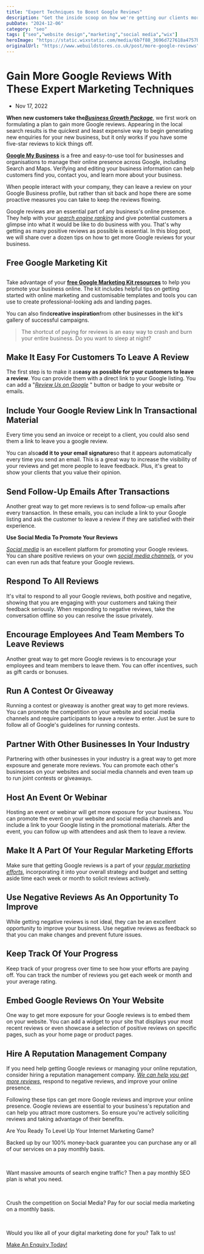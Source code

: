 ```yaml
---
title: "Expert Techniques to Boost Google Reviews"
description: "Get the inside scoop on how we're getting our clients more Google reviews, and start generating more enquires for your new business today!"
pubDate: "2024-12-06"
category: "seo"
tags: ["seo","website design","marketing","social media","wix"]
heroImage: "https://static.wixstatic.com/media/6b7f88_3696d727618a4757b199343cde966226~mv2.jpg/v1/fill/w_740,h_420,al_c,q_90,usm_0.66_1.00_0.01,enc_avif,quality_auto/6b7f88_3696d727618a4757b199343cde966226~mv2.jpg"
originalUrl: "https://www.webuildstores.co.uk/post/more-google-reviews"
---
```



# Gain More Google Reviews With These Expert Marketing Techniques

 * Nov 17, 2022


**When new customers take the**[**_Business Growth Package_**](https://www.webuildstores.co.uk/business-growth-package), we first work on formulating a plan to gain more Google reviews. Appearing in the local search results is the quickest and least expensive way to begin generating new enquiries for your new business, but it only works if you have some five-star reviews to kick things off. 


[**Google My Business**](https://business.google.com/) is a free and easy-to-use tool for businesses and organisations to manage their online presence across Google, including Search and Maps. Verifying and editing your business information can help customers find you, contact you, and learn more about your business. 

When people interact with your company, they can leave a review on your Google Business profile, but rather than sit back and hope there are some proactive measures you can take to keep the reviews flowing. 

Google reviews are an essential part of any business's online presence. They help with your [_search engine ranking_](https://www.webuildstores.co.uk/seo-copywriting) and give potential customers a glimpse into what it would be like to do business with you. That's why getting as many positive reviews as possible is essential. In this blog post, we will share over a dozen tips on how to get more Google reviews for your business. 

## Free Google Marketing Kit

## 


Take advantage of your [**free Google Marketing Kit resources**](https://marketingkit.withgoogle.com/) to help you promote your business online. The kit includes helpful tips on getting started with online marketing and customisable templates and tools you can use to create professional-looking ads and landing pages. 

 
You can also find**creative inspiration**from other businesses in the kit's gallery of successful campaigns. 

> The shortcut of paying for reviews is an easy way to crash and burn your entire business. Do you want to sleep at night? 
> 

## Make It Easy For Customers To Leave A Review 

The first step is to make it as**easy as possible for your customers to leave a review**. You can provide them with a direct link to your Google listing. You can add a "[_Review Us on Google_](https://g.page/r/CdtWUOoNXVooEB0/review) " button or badge to your website or emails. 

## Include Your Google Review Link In Transactional Material

Every time you send an invoice or receipt to a client, you could also send them a link to leave you a google review. 

You can also**add it to your email signature**so that it appears automatically every time you send an email. This is a great way to increase the visibility of your reviews and get more people to leave feedback. Plus, it's great to show your clients that you value their opinion. 

## Send Follow-Up Emails After Transactions 

Another great way to get more reviews is to send follow-up emails after every transaction. In these emails, you can include a link to your Google listing and ask the customer to leave a review if they are satisfied with their experience. 

**Use Social Media To Promote Your Reviews**

[_Social media_](https://www.webuildstores.co.uk/post/what-is-social-media-marketing) is an excellent platform for promoting your Google reviews. You can share positive reviews on your own [_social media channels_](https://www.webuildstores.co.uk/social-media-plans), or you can even run ads that feature your Google reviews. 

## Respond To All Reviews 

It's vital to respond to all your Google reviews, both positive and negative, showing that you are engaging with your customers and taking their feedback seriously. When responding to negative reviews, take the conversation offline so you can resolve the issue privately. 

## Encourage Employees And Team Members To Leave Reviews 

Another great way to get more Google reviews is to encourage your employees and team members to leave them. You can offer incentives, such as gift cards or bonuses. 

## Run A Contest Or Giveaway 

Running a contest or giveaway is another great way to get more reviews. You can promote the competition on your website and social media channels and require participants to leave a review to enter. Just be sure to follow all of Google's guidelines for running contests. 

## Partner With Other Businesses In Your Industry 

Partnering with other businesses in your industry is a great way to get more exposure and generate more reviews. You can promote each other's businesses on your websites and social media channels and even team up to run joint contests or giveaways. 

## Host An Event Or Webinar 

Hosting an event or webinar will get more exposure for your business. You can promote the event on your website and social media channels and include a link to your Google listing in the promotional materials. After the event, you can follow up with attendees and ask them to leave a review. 

## Make It A Part Of Your Regular Marketing Efforts 

Make sure that getting Google reviews is a part of your [_regular marketing efforts_](https://www.webuildstores.co.uk/post/10-small-business-growth-ideas-to-skyrocket-your-website-traffic), incorporating it into your overall strategy and budget and setting aside time each week or month to solicit reviews actively. 

## Use Negative Reviews As An Opportunity To Improve 

While getting negative reviews is not ideal, they can be an excellent opportunity to improve your business. Use negative reviews as feedback so that you can make changes and prevent future issues. 

## Keep Track Of Your Progress 

Keep track of your progress over time to see how your efforts are paying off. You can track the number of reviews you get each week or month and your average rating. 

## Embed Google Reviews On Your Website 

One way to get more exposure for your Google reviews is to embed them on your website. You can add a widget to your site that displays your most recent reviews or even showcase a selection of positive reviews on specific pages, such as your home page or product pages.

 
## Hire A Reputation Management Company 

If you need help getting Google reviews or managing your online reputation, consider hiring a reputation management company. [_We can help you get more reviews_](https://www.webuildstores.co.uk/contact), respond to negative reviews, and improve your online presence.

 
Following these tips can get more Google reviews and improve your online presence. Google reviews are essential to your business's reputation and can help you attract more customers. So ensure you're actively soliciting reviews and taking advantage of their benefits.

 
Are You Ready To Level Up Your Internet Marketing Game?

Backed up by our 100% money-back guarantee you can purchase any or all of our services on a pay monthly basis.

​

Want massive amounts of search engine traffic? Then a pay monthly SEO plan is what you need.

​

Crush the competition on Social Media? Pay for our social media marketing on a monthly basis.

​

Would you like all of your digital marketing done for you? Talk to us!

[Make An Enquiry Today!](https://www.webuildstores.co.uk/contact)

